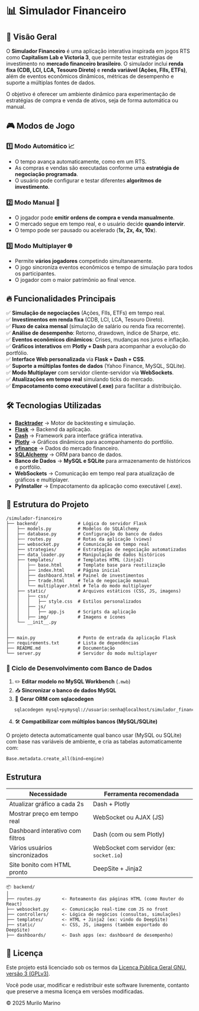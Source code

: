 # 📊 Simulador Financeiro  

## 📌 Visão Geral  
O **Simulador Financeiro** é uma aplicação interativa inspirada em jogos RTS como **Capitalism Lab e Victoria 3**, que permite testar estratégias de investimento no **mercado financeiro brasileiro**. O simulador inclui **renda fixa (CDB, LCI, LCA, Tesouro Direto)** e **renda variável (Ações, FIIs, ETFs)**, além de eventos econômicos dinâmicos, métricas de desempenho e suporte a múltiplas fontes de dados.  

O objetivo é oferecer um ambiente dinâmico para experimentação de estratégias de compra e venda de ativos, seja de forma automática ou manual.  

## 🎮 Modos de Jogo  

### 1️⃣ **Modo Automático** 📈  
- O tempo avança automaticamente, como em um RTS.  
- As compras e vendas são executadas conforme uma **estratégia de negociação programada**.  
- O usuário pode configurar e testar diferentes **algoritmos de investimento**.  

### 2️⃣ **Modo Manual** 🏦  
- O jogador pode **emitir ordens de compra e venda manualmente**.  
- O mercado segue em tempo real, e o usuário decide **quando intervir**.  
- O tempo pode ser pausado ou acelerado (**1x, 2x, 4x, 10x**).  

### 3️⃣ **Modo Multiplayer** 🌐  
- Permite **vários jogadores** competindo simultaneamente.  
- O jogo sincroniza eventos econômicos e tempo de simulação para todos os participantes.  
- O jogador com o maior patrimônio ao final vence.  

## 🔥 Funcionalidades Principais  

✅ **Simulação de negociações** (Ações, FIIs, ETFs) em tempo real.  
✅ **Investimentos em renda fixa** (CDB, LCI, LCA, Tesouro Direto).  
✅ **Fluxo de caixa mensal** (simulação de salário ou renda fixa recorrente).  
✅ **Análise de desempenho**: Retorno, drawdown, índice de Sharpe, etc.  
✅ **Eventos econômicos dinâmicos**: Crises, mudanças nos juros e inflação.  
✅ **Gráficos interativos** em **Plotly + Dash** para acompanhar a evolução do portfólio.  
✅ **Interface Web personalizada** via **Flask + Dash + CSS**.  
✅ **Suporte a múltiplas fontes de dados** (Yahoo Finance, MySQL, SQLite).  
✅ **Modo Multiplayer** com servidor cliente-servidor via **WebSockets**.  
✅ **Atualizações em tempo real** simulando ticks do mercado.  
✅ **Empacotamento como executável (.exe)** para facilitar a distribuição.  

## 🛠️ Tecnologias Utilizadas  

- **[Backtrader](https://www.backtrader.com/)** → Motor de backtesting e simulação.  
- **[Flask](https://flask.palletsprojects.com/)** → Backend da aplicação.  
- **[Dash](https://dash.plotly.com/)** → Framework para interface gráfica interativa.  
- **[Plotly](https://plotly.com/python/)** → Gráficos dinâmicos para acompanhamento do portfólio.  
- **[yfinance](https://pypi.org/project/yfinance/)** → Dados do mercado financeiro.  
- **[SQLAlchemy](https://www.sqlalchemy.org/)** → ORM para banco de dados.  
- **Banco de Dados** → **MySQL e SQLite** para armazenamento de históricos e portfólio.  
- **WebSockets** → Comunicação em tempo real para atualização de gráficos e multiplayer.  
- **PyInstaller** → Empacotamento da aplicação como executável (.exe).  

## 📁 Estrutura do Projeto  

```plaintext
/simulador-financeiro
├── backend/               # Lógica do servidor Flask
│   ├── models.py          # Modelos do SQLAlchemy
│   ├── database.py        # Configuração do banco de dados
│   ├── routes.py          # Rotas da aplicação (views)
│   ├── websocket.py       # Comunicação em tempo real
│   ├── strategies/        # Estratégias de negociação automatizadas
│   ├── data_loader.py     # Manipulação de dados históricos
│   ├── templates/         # Templates HTML (Jinja2)
│   │   ├── base.html      # Template base para reutilização
│   │   ├── index.html     # Página inicial
│   │   ├── dashboard.html # Painel de investimentos
│   │   ├── trade.html     # Tela de negociação manual
│   │   └── multiplayer.html # Tela do modo multiplayer
│   ├── static/            # Arquivos estáticos (CSS, JS, imagens)
│   │   ├── css/
│   │   │   ├── style.css  # Estilos personalizados
│   │   ├── js/
│   │   │   ├── app.js     # Scripts da aplicação
│   │   ├── img/           # Imagens e ícones
│   └── __init__.py
│
│
├── main.py                # Ponto de entrada da aplicação Flask
├── requirements.txt       # Lista de dependências
├── README.md              # Documentação
└── server.py              # Servidor do modo multiplayer
```

### 🔁 Ciclo de Desenvolvimento com Banco de Dados

1. ✏️ **Editar modelo no MySQL Workbench** (`.mwb`)
2. 📥 **Sincronizar o banco de dados MySQL**
3. 🧬 **Gerar ORM com sqlacodegen**  

```bash
   sqlacodegen mysql+pymysql://usuario:senha@localhost/simulador_financeiro > backend/models/models.py
```
4. 🛠️ **Compatibilizar com múltiplos bancos (MySQL/SQLite)**

O projeto detecta automaticamente qual banco usar (MySQL ou SQLite) com base nas variáveis de ambiente, e cria as tabelas automaticamente com:
```python
Base.metadata.create_all(bind=engine)
```

## Estrutura

| Necessidade                      | Ferramenta recomendada                   |
| -------------------------------- | ---------------------------------------- |
| Atualizar gráfico a cada 2s      | Dash + Plotly                            |
| Mostrar preço em tempo real      | WebSocket ou AJAX (JS)                   |
| Dashboard interativo com filtros | Dash (com ou sem Plotly)                 |
| Vários usuários sincronizados    | WebSocket com servidor (ex: `socket.io`) |
| Site bonito com HTML pronto      | DeepSite + Jinja2                        |


```plaintext
📦 backend/
│
├── routes.py        <- Roteamento das páginas HTML (como Router do React)
├── websocket.py     <- Comunicação real-time com JS no front
├── controllers/     <- Lógica de negócios (consultas, simulações)
├── templates/       <- HTML + Jinja2 (ex: vindo do DeepSite)
├── static/          <- CSS, JS, imagens (também exportado do DeepSite)
├── dashboards/      <- Dash apps (ex: dashboard de desempenho)
```

## 📜 Licença

Este projeto está licenciado sob os termos da [Licença Pública Geral GNU, versão 3 (GPLv3)](https://www.gnu.org/licenses/gpl-3.0.html).

Você pode usar, modificar e redistribuir este software livremente, contanto que preserve a mesma licença em versões modificadas.

© 2025 Murilo Marino

